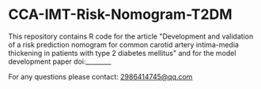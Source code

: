# CCA-IMT-Risk-Nomogram-T2DM

This repository contains R code for the article "Development and validation of a risk prediction nomogram for common carotid artery intima-media thickening in patients with type 2 diabetes mellitus" and for the model development paper doi:________

For any questions please contact: 2986414745@qq.com
